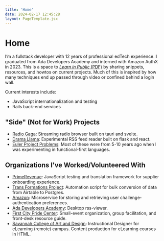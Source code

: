 ```yaml
---
title: 'Home'
date: 2024-02-17 12:45:28
layout: PageTemplate.jsx
---
```


# Home

I’m a fullstack developer with 12 years of professional edTech experience. I graduated from Ada Developers Academy and interned with Amazon AuthX in 2023. This is a space to [_Learn in Public_ (PDF)](https://learninpublic.org/v1-principles-learn-in-public.pdf) by sharing snippets, resources, and howtos on current projects. Much of this is inspired by how many techniques end up passed through video or confined behind a login wall.

Current interests include:

- JavaScript internationalization and testing
- Rails back-end services

## "Side" (Not for Work) Projects

- [Radio Gaga](https://github.com/kaesluder/radiogaga): Streaming radio browser built on tauri and svelte.
- [Drama Llama](https://github.com/kaesluder/drama-llama-py): Experimental RSS feed reader built on flask and react.
- [Euler Project Problems](https://github.com/kaesluder/euler-problems): Most of these were from 5-10 years ago when I was experimenting in functional-first languages.

## Organizations I've Worked/Volunteered With

- [PrimeRevenue](https://primerevenue.com/): JavaScript testing and translation framework for supplier onboarding experience.
- [Trans Formations Project](https://www.transformationsproject.org): Automation script for bulk conversion of data from Airtable to Postgres.
- [Amazon](https://amazon.com/): Microservice for storing and retrieving user challenge-authentication preferences.
- [Ada Developers Academy](https://adadevelopersacademy.org/): Desktop rss-viewer.
- [First City Pride Center](https://www.firstcitypridecenter.org/): Small-event organization, group facilitation, and front-desk resource guide.
- [Savannah College of Art and Design](https://www.scad.edu/): Instructional Designer for eLearning (remote) campus. Content production for eLearning courses in HTML.
